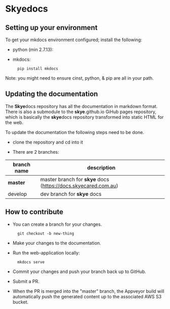# Skyedocs

## Setting up your environment

To get your mkdocs environment configured; install the following:
* python (min 2.7.13):
* mkdocs:

        pip install mkdocs

Note: you might need to ensure cinst, python, & pip are all in your path.

## Updating the documentation

The **Skye**docs repository has all the documentation in markdown format. There is also a submodule to the **skye**.github.io GiHub pages repository, which is basically the **skye**docs repository transformed into static HTML for the web.

To update the documentation the following steps need to be done.

* clone the repository and cd into it

* There are 2 branches:

| branch name       |    description     |
|-------------------|--------------------|
| **master**        |    master branch for **skye** docs (https://docs.skyecared.com.au) |
| develop           |    dev branch for **skye** docs |


## How to contribute

* You can create a branch for your changes.

        git checkout -b new-thing

* Make your changes to the documentation.
* Run the web-application locally:  

        mkdocs serve


* Commit your changes and push your branch back up to GitHub.
* Submit a PR.
* When the PR is merged into the "master" branch, the Appveyor build will automatically push the generated content up to the associated AWS S3 bucket.


